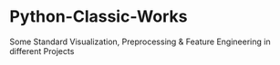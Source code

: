 # Python-Classic-Works
Some Standard Visualization, Preprocessing &amp; Feature Engineering in different Projects

